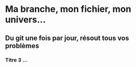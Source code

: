 # Ma branche, mon fichier, mon univers...

## Du git une fois par jour, résout tous vos problèmes

### Titre 3 ... 